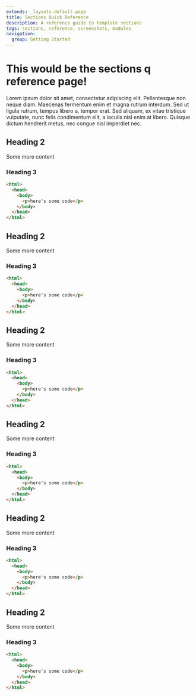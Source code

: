 ```yaml
---
extends: _layouts.default.page
title: Sections Quick Reference
description: A reference guide to template sections
tags: sections, reference, screenshots, modules
navigation:
  group: Getting Started
---
```


# This would be the sections q reference page!

Lorem ipsum dolor sit amet, consectetur adipiscing elit. Pellentesque non neque diam. Maecenas fermentum enim et magna rutrum interdum. Sed ut ligula rutrum, tempus libero a, tempor erat. Sed aliquam, ex vitae tristique vulputate, nunc felis condimentum elit, a iaculis nisl enim at libero. Quisque dictum hendrerit metus, nec congue nisl imperdiet nec.

## Heading 2

Some more content

### Heading 3

```html
<html>
  <head>
    <body>
      <p>here's some code</p>
    </body>
  </head>
</html>
```

## Heading 2

Some more content

### Heading 3

```html
<html>
  <head>
    <body>
      <p>here's some code</p>
    </body>
  </head>
</html>
```

## Heading 2

Some more content

### Heading 3

```html
<html>
  <head>
    <body>
      <p>here's some code</p>
    </body>
  </head>
</html>
```

## Heading 2

Some more content

### Heading 3

```html
<html>
  <head>
    <body>
      <p>here's some code</p>
    </body>
  </head>
</html>
```

## Heading 2

Some more content

### Heading 3

```html
<html>
  <head>
    <body>
      <p>here's some code</p>
    </body>
  </head>
</html>
```

## Heading 2

Some more content

### Heading 3

```html
<html>
  <head>
    <body>
      <p>here's some code</p>
    </body>
  </head>
</html>
```
